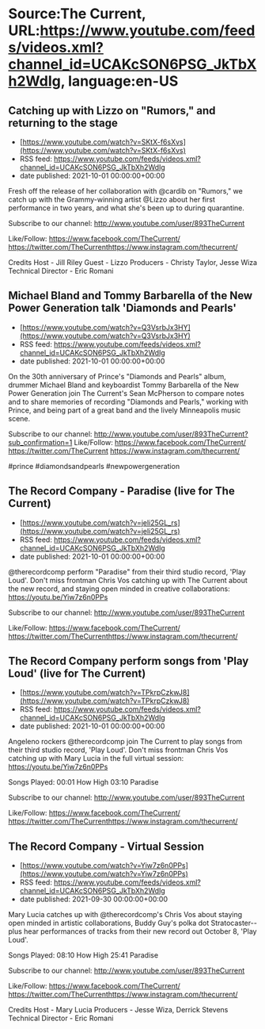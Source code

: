 # Source:The Current, URL:https://www.youtube.com/feeds/videos.xml?channel_id=UCAKcSON6PSG_JkTbXh2WdIg, language:en-US

## Catching up with Lizzo on "Rumors," and returning to the stage
 - [https://www.youtube.com/watch?v=SKtX-f6sXvs](https://www.youtube.com/watch?v=SKtX-f6sXvs)
 - RSS feed: https://www.youtube.com/feeds/videos.xml?channel_id=UCAKcSON6PSG_JkTbXh2WdIg
 - date published: 2021-10-01 00:00:00+00:00

Fresh off the release of her collaboration with @cardib on "Rumors," we catch up with the Grammy-winning artist @Lizzo about her first performance in two years, and what she's been up to during quarantine.

Subscribe to our channel:
http://www.youtube.com/user/893TheCurrent

Like/Follow:
https://www.facebook.com/TheCurrent/​​​​
https://twitter.com/TheCurrent​​​​
https://www.instagram.com/thecurrent/

Credits
Host - Jill Riley
Guest - Lizzo
Producers - Christy Taylor, Jesse Wiza
Technical Director - Eric Romani

## Michael Bland and Tommy Barbarella of the New Power Generation talk 'Diamonds and Pearls'
 - [https://www.youtube.com/watch?v=Q3VsrbJx3HY](https://www.youtube.com/watch?v=Q3VsrbJx3HY)
 - RSS feed: https://www.youtube.com/feeds/videos.xml?channel_id=UCAKcSON6PSG_JkTbXh2WdIg
 - date published: 2021-10-01 00:00:00+00:00

On the 30th anniversary of Prince's "Diamonds and Pearls" album, drummer Michael Bland and keyboardist Tommy Barbarella of the New Power Generation join The Current's Sean McPherson to compare notes and to share memories of recording "Diamonds and Pearls," working with Prince, and being part of a great band and the lively Minneapolis music scene.

Subscribe to our channel:
http://www.youtube.com/user/893TheCurrent?sub_confirmation=1
Like/Follow:
https://www.facebook.com/TheCurrent/
https://twitter.com/TheCurrent
https://www.instagram.com/thecurrent/

#prince #diamondsandpearls #newpowergeneration

## The Record Company - Paradise (live for The Current)
 - [https://www.youtube.com/watch?v=jeli25GL_rs](https://www.youtube.com/watch?v=jeli25GL_rs)
 - RSS feed: https://www.youtube.com/feeds/videos.xml?channel_id=UCAKcSON6PSG_JkTbXh2WdIg
 - date published: 2021-10-01 00:00:00+00:00

@therecordcomp perform "Paradise" from their third studio record, 'Play Loud'. Don't miss frontman Chris Vos catching up with The Current about the new record, and staying open minded in creative collaborations: https://youtu.be/Yiw7z6n0PPs 

Subscribe to our channel:
http://www.youtube.com/user/893TheCurrent

Like/Follow:
https://www.facebook.com/TheCurrent/​​​​
https://twitter.com/TheCurrent​​​​
https://www.instagram.com/thecurrent/

## The Record Company perform songs from 'Play Loud' (live for The Current)
 - [https://www.youtube.com/watch?v=TPkrpCzkwJ8](https://www.youtube.com/watch?v=TPkrpCzkwJ8)
 - RSS feed: https://www.youtube.com/feeds/videos.xml?channel_id=UCAKcSON6PSG_JkTbXh2WdIg
 - date published: 2021-10-01 00:00:00+00:00

Angeleno rockers @therecordcomp join The Current to play songs from their third studio record, 'Play Loud'. Don't miss frontman Chris Vos catching up with Mary Lucia in the full virtual session: https://youtu.be/Yiw7z6n0PPs

Songs Played: 
00:01 How High
03:10 Paradise

Subscribe to our channel:
http://www.youtube.com/user/893TheCurrent

Like/Follow:
https://www.facebook.com/TheCurrent/​​​​
https://twitter.com/TheCurrent​​​​
https://www.instagram.com/thecurrent/

## The Record Company - Virtual Session
 - [https://www.youtube.com/watch?v=Yiw7z6n0PPs](https://www.youtube.com/watch?v=Yiw7z6n0PPs)
 - RSS feed: https://www.youtube.com/feeds/videos.xml?channel_id=UCAKcSON6PSG_JkTbXh2WdIg
 - date published: 2021-09-30 00:00:00+00:00

Mary Lucia catches up with @therecordcomp's Chris Vos about staying open minded in artistic collaborations, Buddy Guy's polka dot Stratocaster--plus hear performances of tracks from their new record out October 8, 'Play Loud'.

Songs Played:
08:10 How High
25:41 Paradise 

Subscribe to our channel:
http://www.youtube.com/user/893TheCurrent

Like/Follow:
https://www.facebook.com/TheCurrent/​​​​
https://twitter.com/TheCurrent​​​​
https://www.instagram.com/thecurrent/

Credits
Host - Mary Lucia
Producers - Jesse Wiza, Derrick Stevens
Technical Director - Eric Romani

